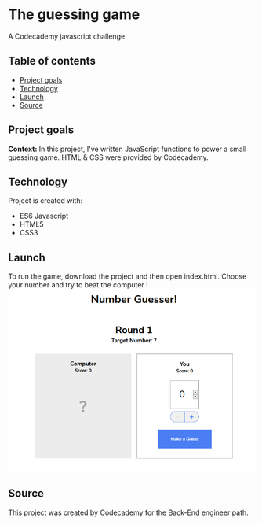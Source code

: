 # The guessing game
A Codecademy javascript challenge.

## Table of contents
* [Project goals](#project-goals)
* [Technology](#technology)
* [Launch](#launch)
* [Source](#source)

## Project goals
**Context:** In this project, I've written JavaScript functions to power a small guessing game. HTML & CSS were provided by Codecademy.

## Technology
Project is created with:
 - ES6 Javascript
 - HTML5
 - CSS3
 
## Launch
To run the game, download the project and then open index.html. Choose your number and try to beat the computer !
![](https://github.com/julienmcoding/guessingGame/blob/main/screen.PNG)

## Source
This project was created by Codecademy for the Back-End engineer path. 
